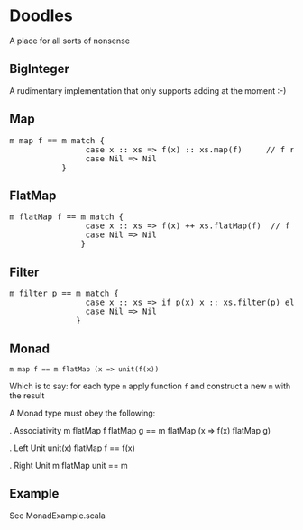 # Doodles
A place for all sorts of nonsense

## BigInteger
A rudimentary implementation that only supports adding at the moment :-)

## Map
<pre>
m map f == m match {
                case x :: xs => f(x) :: xs.map(f)     // f returns a single T
                case Nil => Nil
           }
</pre>

## FlatMap
<pre>
m flatMap f == m match {
                case x :: xs => f(x) ++ xs.flatMap(f)  // f returns a collection of T
                case Nil => Nil
               }
</pre>
               
## Filter
<pre>
m filter p == m match {
                case x :: xs => if p(x) x :: xs.filter(p) else xs.filter(p)
                case Nil => Nil
              }
</pre>

## Monad

`m map f == m flatMap (x => unit(f(x))`

Which is to say: for each type `m` apply function `f` and construct a new `m` with the result

A Monad type must obey the following:

. Associativity
  m flatMap f flatMap g == m flatMap (x => f(x) flatMap g)
  
 . Left Unit
  unit(x) flatMap f == f(x)
  
 . Right Unit
  m flatMap unit == m

## Example
See MonadExample.scala
